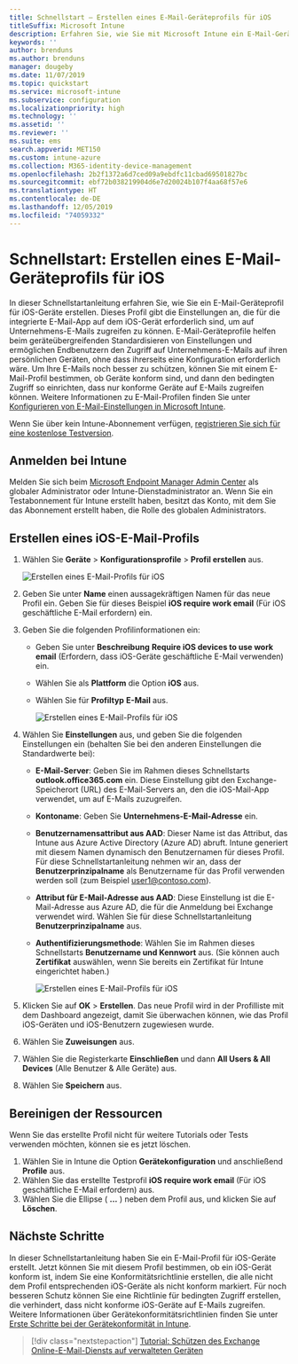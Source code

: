 ```yaml
---
title: Schnellstart – Erstellen eines E-Mail-Geräteprofils für iOS
titleSuffix: Microsoft Intune
description: Erfahren Sie, wie Sie mit Microsoft Intune ein E-Mail-Geräteprofil erstellen können, damit iOS-Geräte sicher auf Unternehmens-E-Mails zugreifen können.
keywords: ''
author: brenduns
ms.author: brenduns
manager: dougeby
ms.date: 11/07/2019
ms.topic: quickstart
ms.service: microsoft-intune
ms.subservice: configuration
ms.localizationpriority: high
ms.technology: ''
ms.assetid: ''
ms.reviewer: ''
ms.suite: ems
search.appverid: MET150
ms.custom: intune-azure
ms.collection: M365-identity-device-management
ms.openlocfilehash: 2b2f1372a6d7ced09a9ebdfc11cbad69501827bc
ms.sourcegitcommit: ebf72b038219904d6e7d20024b107f4aa68f57e6
ms.translationtype: HT
ms.contentlocale: de-DE
ms.lasthandoff: 12/05/2019
ms.locfileid: "74059332"
---
```

# <a name="quickstart-create-an-email-device-profile-for-ios"></a>Schnellstart: Erstellen eines E-Mail-Geräteprofils für iOS

In dieser Schnellstartanleitung erfahren Sie, wie Sie ein E-Mail-Geräteprofil für iOS-Geräte erstellen. Dieses Profil gibt die Einstellungen an, die für die integrierte E-Mail-App auf dem iOS-Gerät erforderlich sind, um auf Unternehmens-E-Mails zugreifen zu können. E-Mail-Geräteprofile helfen beim geräteübergreifenden Standardisieren von Einstellungen und ermöglichen Endbenutzern den Zugriff auf Unternehmens-E-Mails auf ihren persönlichen Geräten, ohne dass ihrerseits eine Konfiguration erforderlich wäre. Um Ihre E-Mails noch besser zu schützen, können Sie mit einem E-Mail-Profil bestimmen, ob Geräte konform sind, und dann den bedingten Zugriff so einrichten, dass nur konforme Geräte auf E-Mails zugreifen können. Weitere Informationen zu E-Mail-Profilen finden Sie unter [Konfigurieren von E-Mail-Einstellungen in Microsoft Intune](email-settings-configure.md).

Wenn Sie über kein Intune-Abonnement verfügen, [registrieren Sie sich für eine kostenlose Testversion](../fundamentals/free-trial-sign-up.md).

## <a name="sign-in-to-intune"></a>Anmelden bei Intune

Melden Sie sich beim [Microsoft Endpoint Manager Admin Center](https://go.microsoft.com/fwlink/?linkid=2109431) als globaler Administrator oder Intune-Dienstadministrator an. Wenn Sie ein Testabonnement für Intune erstellt haben, besitzt das Konto, mit dem Sie das Abonnement erstellt haben, die Rolle des globalen Administrators.

## <a name="create-an-ios-email-profile"></a>Erstellen eines iOS-E-Mail-Profils

1. Wählen Sie **Geräte** > **Konfigurationsprofile** > **Profil erstellen** aus.

   ![Erstellen eines E-Mail-Profils für iOS](./media/quickstart-email-profile/ios-create-profile.png)

2. Geben Sie unter **Name** einen aussagekräftigen Namen für das neue Profil ein. Geben Sie für dieses Beispiel **iOS require work email** (Für iOS geschäftliche E-Mail erfordern) ein.
3. Geben Sie die folgenden Profilinformationen ein:
    - Geben Sie unter **Beschreibung** **Require iOS devices to use work email** (Erfordern, dass iOS-Geräte geschäftliche E-Mail verwenden) ein.
    - Wählen Sie als **Plattform** die Option **iOS** aus.
    - Wählen Sie für **Profiltyp** **E-Mail** aus.

        ![Erstellen eines E-Mail-Profils für iOS](./media/quickstart-email-profile/ios-email-profile-name.png)

4. Wählen Sie **Einstellungen** aus, und geben Sie die folgenden Einstellungen ein (behalten Sie bei den anderen Einstellungen die Standardwerte bei):
   - **E-Mail-Server**: Geben Sie im Rahmen dieses Schnellstarts **outlook.office365.com** ein. Diese Einstellung gibt den Exchange-Speicherort (URL) des E-Mail-Servers an, den die iOS-Mail-App verwendet, um auf E-Mails zuzugreifen.
   - **Kontoname**: Geben Sie **Unternehmens-E-Mail-Adresse** ein.
   - **Benutzernamensattribut aus AAD**: Dieser Name ist das Attribut, das Intune aus Azure Active Directory (Azure AD) abruft. Intune generiert mit diesem Namen dynamisch den Benutzernamen für dieses Profil. Für diese Schnellstartanleitung nehmen wir an, dass der **Benutzerprinzipalname** als Benutzername für das Profil verwenden werden soll (zum Beispiel user1@contoso.com).
   - **Attribut für E-Mail-Adresse aus AAD**: Diese Einstellung ist die E-Mail-Adresse aus Azure AD, die für die Anmeldung bei Exchange verwendet wird. Wählen Sie für diese Schnellstartanleitung **Benutzerprinzipalname** aus.
   - **Authentifizierungsmethode**: Wählen Sie im Rahmen dieses Schnellstarts **Benutzername und Kennwort** aus. (Sie können auch **Zertifikat** auswählen, wenn Sie bereits ein Zertifikat für Intune eingerichtet haben.)

        ![Erstellen eines E-Mail-Profils für iOS](./media/quickstart-email-profile/ios-email-profile.png)

5. Klicken Sie auf **OK** > **Erstellen**. Das neue Profil wird in der Profilliste mit dem Dashboard angezeigt, damit Sie überwachen können, wie das Profil iOS-Geräten und iOS-Benutzern zugewiesen wurde.
6. Wählen Sie **Zuweisungen** aus.
7. Wählen Sie die Registerkarte **Einschließen** und dann **All Users & All Devices** (Alle Benutzer & Alle Geräte) aus. 
8. Wählen Sie **Speichern** aus.

## <a name="clean-up-resources"></a>Bereinigen der Ressourcen

Wenn Sie das erstellte Profil nicht für weitere Tutorials oder Tests verwenden möchten, können sie es jetzt löschen.

1. Wählen Sie in Intune die Option **Gerätekonfiguration** und anschließend **Profile** aus.
2. Wählen Sie das erstellte Testprofil **iOS require work email** (Für iOS geschäftliche E-Mail erfordern) aus.
3. Wählen Sie die Ellipse ( **...** ) neben dem Profil aus, und klicken Sie auf **Löschen**.

## <a name="next-steps"></a>Nächste Schritte

In dieser Schnellstartanleitung haben Sie ein E-Mail-Profil für iOS-Geräte erstellt. Jetzt können Sie mit diesem Profil bestimmen, ob ein iOS-Gerät konform ist, indem Sie eine Konformitätsrichtlinie erstellen, die alle nicht dem Profil entsprechenden iOS-Geräte als nicht konform markiert. Für noch besseren Schutz können Sie eine Richtlinie für bedingten Zugriff erstellen, die verhindert, dass nicht konforme iOS-Geräte auf E-Mails zugreifen. Weitere Informationen über Gerätekonformitätsrichtlinien finden Sie unter [Erste Schritte bei der Gerätekonformität in Intune](../protect/device-compliance-get-started.md).

> [!div class="nextstepaction"]
> [Tutorial: Schützen des Exchange Online-E-Mail-Diensts auf verwalteten Geräten](../tutorial-protect-email-on-enrolled-devices.md)
